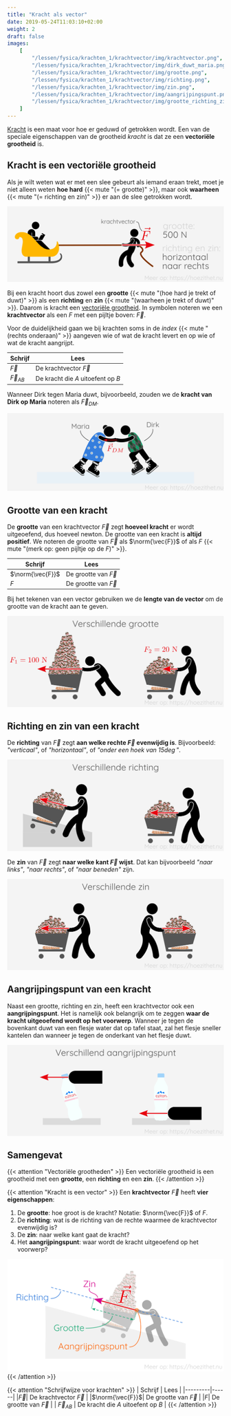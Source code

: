 ```yaml
---
title: "Kracht als vector"
date: 2019-05-24T11:03:10+02:00
weight: 2
draft: false
images:
    [
        "/lessen/fysica/krachten_1/krachtvector/img/krachtvector.png",
        "/lessen/fysica/krachten_1/krachtvector/img/dirk_duwt_maria.png",
        "/lessen/fysica/krachten_1/krachtvector/img/grootte.png",
        "/lessen/fysica/krachten_1/krachtvector/img/richting.png",
        "/lessen/fysica/krachten_1/krachtvector/img/zin.png",
        "/lessen/fysica/krachten_1/krachtvector/img/aangrijpingspunt.png",
        "/lessen/fysica/krachten_1/krachtvector/img/grootte_richting_zin.png",
    ]
---
```


[Kracht](intro) is een maat voor hoe er geduwd of getrokken wordt. Een van
de speciale eigenschappen van de grootheid _kracht_ is dat ze een **vectoriële
grootheid** is.

## Kracht is een vectoriële grootheid

Als je wilt weten wat er met een slee gebeurt als iemand eraan trekt, moet je
niet alleen weten **hoe hard** {{< mute "(= grootte)" >}}, maar ook **waarheen** {{< mute "(= richting en zin)" >}} er aan de slee getrokken wordt.

![](img/krachtvector.png )

Bij een kracht hoort dus zowel een **grootte**
{{< mute "(hoe hard je trekt of duwt)" >}} als een **richting** en **zin**
{{< mute "(waarheen je trekt of duwt)" >}}. Daarom is kracht een [vectoriële
grootheid](/lessen/wiskunde/vector_1/vectoriele_grootheden). In symbolen noteren we een **krachtvector** als een _F_ met een
pijltje boven: $\vec{F}$.

Voor de duidelijkheid gaan we bij krachten soms in de _index_ {{< mute "(rechts onderaan)" >}} aangeven wie of wat de kracht levert en op wie of wat de kracht aangrijpt.

| Schrijf        | Lees                               |
| -------------- | ---------------------------------- |
| $\vec{F}$      | De krachtvector $\vec{F}$          |
| $\vec{F}_{AB}$ | De kracht die _A_ uitoefent op _B_ |

Wanneer Dirk tegen Maria duwt, bijvoorbeeld, zouden we de **kracht van Dirk op Maria** noteren als $\vec{F}_{DM}$.

![](img/dirk_duwt_maria.png )

## Grootte van een kracht

De **grootte** van een krachtvector $\vec{F}$ zegt **hoeveel kracht** er wordt
uitgeoefend, dus hoeveel newton. De grootte van een kracht is **altijd positief**. We noteren de
grootte van $\vec{F}$ als $\norm{\vec{F}}$ of als $F$
{{< mute "(merk op: geen pijltje op de $F$)" >}}.

| Schrijf          | Lees                     |
| ---------------- | ------------------------ |
| $\norm{\vec{F}}$ | De grootte van $\vec{F}$ |
| $F$              | De grootte van $\vec{F}$ |

Bij het tekenen van een
vector gebruiken we de **lengte van de vector** om de grootte van de kracht aan
te geven.

![](img/grootte.png )

## Richting en zin van een kracht

De **richting** van $\vec{F}$ zegt **aan welke rechte $\vec{F}$
evenwijdig is**. Bijvoorbeeld: _"verticaal"_, of
_"horizontaal"_, of _"onder een hoek van $15\deg$"_.

![](img/richting.png )

De **zin** van $\vec{F}$ zegt **naar welke kant $\vec{F}$ wijst**.
Dat kan bijvoorbeeld _"naar links"_, _"naar rechts"_, of _"naar beneden"_ zijn.

![](img/zin.png )

## Aangrijpingspunt van een kracht

Naast een grootte, richting en zin, heeft een krachtvector ook een **aangrijpingspunt**.
Het is namelijk
ook belangrijk om te zeggen **waar de kracht uitgeoefend wordt op het
voorwerp**. Wanneer je tegen de bovenkant duwt van een flesje water dat op
tafel staat, zal het flesje sneller kantelen dan wanneer je tegen de onderkant
van het flesje duwt.

![](img/aangrijpingspunt.png )

## Samengevat

{{< attention "Vectoriële grootheden" >}}
Een vectoriële grootheid is een grootheid met een **grootte**, een **richting**
en een **zin**.
{{< /attention >}}

{{< attention "Kracht is een vector" >}}
Een **krachtvector** $\vec{F}$ heeft **vier eigenschappen**:

1. De **grootte**: hoe groot is de kracht? Notatie: $\norm{\vec{F}}$ of $F$.
2. De **richting**: wat is de richting van de rechte waarmee de krachtvector evenwijdig
   is?
3. De **zin**: naar welke kant gaat de kracht?
4. Het **aangrijpingspunt**: waar wordt de kracht uitgeoefend op het voorwerp?

![](img/grootte_richting_zin.png )
{{< /attention >}}

{{< attention "Schrijfwijze voor krachten" >}}
| Schrijf | Lees |
|---------|------|
|$\vec{F}$| De krachtvector $\vec{F}$ |
|$\norm{\vec{F}}$| De grootte van $\vec{F}$ |
|$F$| De grootte van $\vec{F}$ |
| $\vec{F}_{AB}$ | De kracht die _A_ uitoefent op _B_ |
{{< /attention >}}
